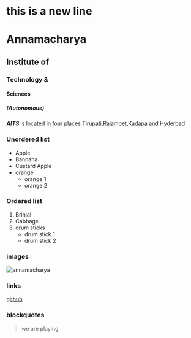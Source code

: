 # this is a new line
# Annamacharya
## Institute of
### Technology & 
#### Sciences
##### (Autonomous)

***AITS*** is located in four places Tirupati,Rajampet,Kadapa and Hyderbad

 ### Unordered list
 * Apple
 * Bannana
 * Custard Apple
 * orange 
      * orange 1
      * orange 2
 ### Ordered list
 1. Brinjal
 2. Cabbage
 3. drum sticks
      * drum stick 1
      * drum stick 2
      
  ### images
  ![annamacharya](https://upload.wikimedia.org/wikipedia/commons/3/37/Annamacharya.jpg)
  
  ### links
  [github](http://github.com)
  
  ### blockquotes
  > we are
  > playing
